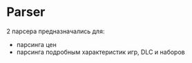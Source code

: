 # Parser

2 парсера предназначались для:
- парсинга цен
- парсинга подробным характеристик игр, DLC и наборов



